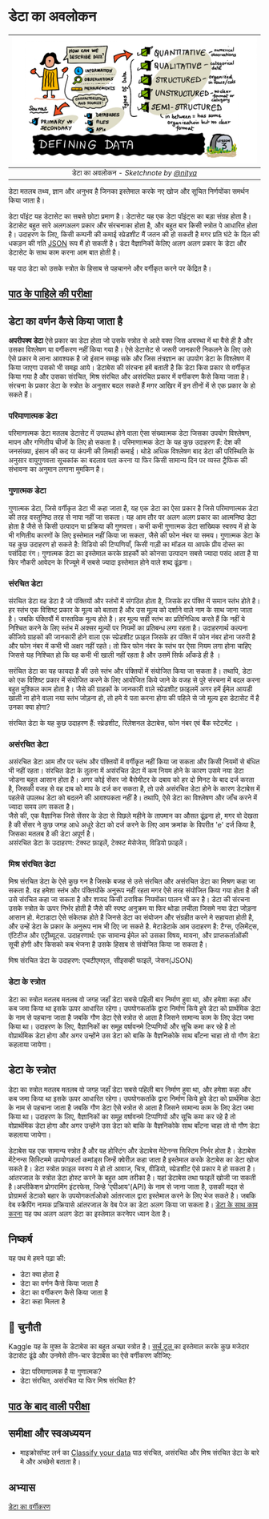 # डेटा का अवलोकन 
|![ Sketchnote by [(@sketchthedocs)](https://sketchthedocs.dev) ](../../../sketchnotes/03-DefiningData.png)|
|:---:|
|डेटा का अवलोकन  - _Sketchnote by [@nitya](https://twitter.com/nitya)_ |

डेटा मतलब तथ्य, ज्ञान और अनुभव है जिनका इस्तेमाल करके नए खोज और सूचित निर्णयोंका समर्थन किया जाता है।

डेटा पॉइंट यह डेटासेट का सबसे छोटा प्रमाण है। डेटासेट यह एक डेटा पॉइंट्स का बड़ा संग्रह होता है। डेटासेट बहुत सारे अलगअलग प्रकार और संरचनाका होता है, और बहुत बार किसी स्त्रोत पे आधारित होता है। उदाहरण के लिए, किसी कम्पनी की कमाई स्प्रेडशीट मैं जतन की हो सकती है मगर प्रति घंटे के दिल की धकड़न की गति [JSON](https://stackoverflow.com/questions/383692/what-is-json-and-what-is-it-used-for/383699#383699) रूप मैं हो सकती है। डेटा वैज्ञानिकों केलिए अलग अलग प्रकार के डेटा और डेटासेट के साथ काम करना आम बात होती है। 

यह पाठ डेटा को उसके स्त्रोत के हिसाब से पहचानने और वर्गीकृत करने पर केंद्रित है।

## [पाठ के पाहिले की परीक्षा](https://red-water-0103e7a0f.azurestaticapps.net/quiz/4)

## डेटा का वर्णन कैसे किया जाता है 
**अपरीपक्व डेटा** ऐसे प्रकार का डेटा होता जो उसके स्त्रोत से आते वक्त जिस अवस्था में था वैसे ही है और उसका विश्लेषण या वर्गीकरण नहीं किया गया है। ऐसे डेटासेट से जरूरी जानकारी निकलने के लिए उसे ऐसे प्रकार मे लाना आवश्यक है जो इंसान समझ सके और जिस तंत्रज्ञान का उपयोग डेटा के विश्लेषण में किया जाएगा उसको भी समझ आये। डेटाबेस की संरचना हमें बताती है कि डेटा किस प्रकार से वर्गीकृत किया गया है और उसका संरचित, मिश्र संरचित और असंरचित प्रकार में वर्गीकरण कैसे किया जाता है। संरचना के प्रकार डेटा के स्त्रोत के अनुसार बदल सकते हैं मगर आखिर में इन तीनों में से एक प्रकार के हो सकते हैं। 

### परिमाणात्मक डेटा 
परिमाणात्मक डेटा मतलब डेटासेट में उपलब्ध होने वाला ऐसा संख्यात्मक डेटा जिसका उपयोग विश्लेषण, मापन और गणितीय चीजों के लिए हो सकता है। परिमाणात्मक डेटा के यह कुछ उदाहरण हैं: देश की जनसंख्या, इंसान की कद या कंपनी की तिमाही कमाई। थोडे अधिक विश्लेषण बाद डेटा की परिस्थिति के अनुसार वायुगुणवत्ता सूचकांक का बदलाव पता करना या फिर किसी सामान्य दिन पर व्यस्त ट्रैफिक की संभावना का अनुमान लगाना मुमकिन है।   

### गुणात्मक डेटा 
गुणात्मक डेटा, जिसे वर्गीकृत डेटा भी कहा जाता है,  यह एक डेटा का ऐसा प्रकार है जिसे परिमाणात्मक डेटा की तरह वस्तुनिष्ठ तरह से नापा नहीं जा सकता। यह आम तौर पर अलग अलग प्रकार का आत्मनिष्ठ डेटा होता है जैसे से किसी उत्पादन या प्रक्रिया की गुणवत्ता। कभी कभी गुणात्मक डेटा सांख्यिक स्वरुप में हो के भी गणितीय कारणों के लिए इस्तेमाल नहीं किया जा सकता, जैसे की फोन नंबर या समय। गुणात्मक डेटा के यह कुछ उदाहरण हो सकते है: विडियो की टिप्पणियाँ,  किसी गाड़ी का मॉडल या आपके प्रीय दोस्त का पसंदिदा रंग। गुणात्मक डेटा का इस्तेमाल करके ग्राहकौं को कोनसा उत्पादन सबसे ज्यादा पसंद आता है या फिर नौकरी आवेदन के रिज्यूमे में सबसे ज्यादा इस्तेमाल होने वाले शब्द ढूंढ़ना।

### संरचित डेटा 
संरचित डेटा वह डेटा है जो पंक्तियों और स्तंभों में संगठित होता है, जिसके हर पंक्ति में समान स्तंभ होते है। हर स्तंभ एक विशिष्ट प्रकार के मूल्य को बताता है और उस मूल्य को दर्शाने वाले नाम के साथ जाना जाता है। जबकि पंक्तियौं में वास्तविक मूल्य होते है। हर मूल्य सही स्तंभ का प्रतिनिधित्व करते हैं कि नहीं ये निश्चित करने के लिए स्तंभ में अक्सर मूल्यों पर नियमों का प्रतिबन्ध लगा रहता है। उदाहरणार्थ कल्पना कीजिये ग्राहकों की जानकारी होने वाला एक स्प्रेडशीट फ़ाइल जिसके हर पंक्ति में फोन नंबर होना जरुरी है और फोन नंबर में कभी भी अक्षर नहीं रहते। तो फिर फोन नंबर के स्तंभ पर ऐसा नियम लगा होना चाहिए जिससे यह निश्चित हो कि वह कभी भी खाली नहीं रहता है और उसमें सिर्फ आँकडे ही है ।

सरंचित डेटा का यह फायदा है की उसे स्तंभ और पंक्तियों में संयोजित किया जा सकता है। तथापि, डेटा को एक विशिष्ट प्रकार में संयोजित करने के लिए आयोजित किये जाने के वजह से पुरे संरचना में बदल करना बहुत मुश्किल काम होता है। जैसे की ग्राहकों के जानकारी वाले स्प्रेडशीट फ़ाइलमें अगर हमें ईमेल आयडी खाली ना होने वाला नया स्तंभ जोड़ना हो, तो हमे ये पता करना होगा की पहिले से जो मूल्य इस डेटासेट में है उनका क्या होगा?  

संरचित डेटा के यह कुछ उदाहरण हैं: स्प्रेडशीट, रिलेशनल डेटाबेस, फोन नंबर एवं बैंक स्टेटमेंट ।

### असंरचित डेटा
असंरचित डेटा आम तौर पर स्तंभ और पंक्तियों में वर्गीकृत नहीं किया जा सकता और किसी नियमों से बंधित भी नहीं रहता। संरचित डेटा के तुलना में असंरचित डेटा में कम नियम होने के कारण उसमे नया डेटा जोडना बहुत आसान होता है। अगर कोई सेंसर जो बैरोमीटर के दबाव को हर दो मिनट के बाद दर्ज करता है, जिसकी वजह से वह दाब को माप के दर्ज कर सकता है, तो उसे असंरचित डेटा होने के कारण डेटाबेस में पहलेसे उपलब्ध डेटा को बदलने की आवश्यकता नहीं है। तथापि, ऐसे डेटा का विश्लेषण और जाँच करने में ज्यादा समय लग सकता है।  
जैसे की, एक वैज्ञानिक जिसे सेंसर के डेटा से पिछले महीने के तापमान का औसत ढूंढ़ना हो, मगर वो देखता है की सेंसर ने कुछ जगह आधे अधूरे डेटा को दर्ज करने के लिए आम क्रमांक के विपरीत 'e' दर्ज किया है, जिसका मतलब है की डेटा अपूर्ण है।  
असंरचित डेटा के उदाहरण: टेक्स्ट फ़ाइलें, टेक्स्ट मेसेजेस, विडियो फ़ाइलें।

### मिश्र संरचित डेटा 

मिश्र संरचित डेटा के ऐसे कुछ गन है जिसके बजह से उसे संरचित और असंरचित डेटा का मिश्रण कहा जा सकता है. वह हमेशा स्तंभ और पंक्तियोंके अनुरूप नहीं रहता मगर ऐसे तरह संयोजित किया गया होता है की उसे संरचित कहा जा सकता है और शायद किसी ठराविक नियमोंका पालन भी कर  है। डेटा की संरचना उसके स्त्रोत के ऊपर निर्भर होती है जैसे की स्पष्ट अनुक्रम या फिर थोडा लचीला जिसमे नया डेटा जोड़ना आसान हो. मेटाडाटा ऐसे संकेतक होते है जिनसे डेटा का संयोजन और संग्रहीत करने मे सहायता होती है, और उन्हें डेटा के प्रकार के अनुरूप नाम भी दिए जा सकते है. मेटाडेटाके आम उदाहरण है: टैग्स, एलिमेंट्स, एंटिटीज और एट्रीब्यूट्स. उदाहरणार्थ: एक सामान्य ईमेल को उसका विषय, मायना, और प्राप्तकर्ताओंकी सूची होगी और किसको कब भेजना है उसके हिसाब से संयोजित किया जा सकता है। 

मिश्र संरचित डेटा के उदाहरण: एचटीएमएल, सीइसव्ही फाइलें, जेसन(JSON)

### डेटा के स्त्रोत 

डेटा का स्त्रोत मतलब मतलब वो जगह जहाँ डेटा सबसे पहिली बार निर्माण हुवा था, और हमेशा कहा और कब जमा किया था इसके ऊपर आधारित रहेगा। उपयोगकर्ताके द्वारा निर्माण किये हुवे डेटा को प्रार्थमिक डेटा के नाम से पहचाना जाता है जबकि गौण डेटा ऐसे स्त्रोत से आता है जिसने सामान्य काम के लिए डेटा जमा किया था। उदाहरण के लिए, वैज्ञानिकों का समूह वर्षावनमे टिप्पणियों और सूचि कमा कर रहे है तो वोप्रार्थमिक डेटा होगा और  अगर उन्होंने उस डेटा को बाकि के वैज्ञनिकोके साथ बाँटना चाहा तो वो गौण डेटा कहलाया जायेगा।  

## डेटा के स्त्रोत 
डेटा का स्त्रोत मतलब मतलब वो जगह जहाँ डेटा सबसे पहिली बार निर्माण हुवा था, और हमेशा कहा और कब जमा किया था इसके ऊपर आधारित रहेगा। उपयोगकर्ताके द्वारा निर्माण किये हुवे डेटा को प्रार्थमिक डेटा के नाम से पहचाना जाता है जबकि गौण डेटा ऐसे स्त्रोत से आता है जिसने सामान्य काम के लिए डेटा जमा किया था। उदाहरण के लिए, वैज्ञानिकों का समूह वर्षावनमे टिप्पणियों और सूचि कमा कर रहे है तो वोप्रार्थमिक डेटा होगा और  अगर उन्होंने उस डेटा को बाकि के वैज्ञनिकोके साथ बाँटना चाहा तो वो गौण डेटा कहलाया जायेगा।  

डेटाबेस यह एक सामान्य स्त्रोत है और वह होस्टिंग और डेटाबेस मेंटेनन्स सिस्टिम निर्भर होता है। डेटाबेस मेंटेनन्स सिस्टिममे उपयोगकर्ता कमांड्स जिन्हें क्वेरीज़ कहा जाता है इस्तेमाल करके डेटाबेस का डेटा खोज सकते है। डेटा स्त्रोत फ़ाइल स्वरुप मे हो तो आवाज, चित्र, वीडियो, स्प्रेडशीट ऐसे प्रकार मे हो सकता है। आंतरजाल के स्त्रोत डेटा होस्ट करने के बहुत आम तरीका है। यहां डेटाबेस तथा फाइलें खोजी जा सकती है।अप्लीकेशन प्रोगरामिंग इंटरफेस, जिन्हे 'एपीआय'(API) के नाम से जाना जाता है, उसकी मद्त से प्रोग्रामर्स डेटाको बहार के उपयोगकर्ताओको आंतरजाल द्वारा इस्तेमाल करने के लिए भेज सकते है। जबकि वेब स्क्रैपिंग नामक प्रक्रियासे आंतरजाल के वेब पेज का डेटा अलग किया जा सकता है। [डेटा के साथ काम करना](https://github.com/microsoft/Data-Science-For-Beginners/tree/main/2-Working-With-Data) यह पथ अलग अलग डेटा का इस्तेमाल करनेपर ध्यान देता है।
## निष्कर्ष 
यह पथ मे हमने पढ़ा की:
- डेटा क्या होता है 
- डेटा का वर्णन कैसे किया जाता है
- डेटा का वर्गीकरण कैसे किया जाता है 
- डेटा कहा मिलता है 

## 🚀 चुनौती
Kaggle यह के मुफ्त के डेटाबेस का बहुत अच्छा स्त्रोत है। [सर्च टूल ](https://www.kaggle.com/datasets) का इस्तेमाल करके कुछ मजेदार डेटासेट ढूंढे और उनमेसे तीन-चार डेटाबेस का ऐसे वर्गीकरण कीजिए:
- डेटा परिमाणात्मक है या गुणात्मक?
- डेटा संरचित, असंरचित या फिर मिश्र संरचित है?

## [पाठ के बाद वाली परीक्षा](https://red-water-0103e7a0f.azurestaticapps.net/quiz/5)

## समीक्षा और स्वअध्ययन
- माइक्रोसॉफ्ट लर्न का [Classify your data](https://docs.microsoft.com/en-us/learn/modules/choose-storage-approach-in-azure/2-classify-data) पाठ संरचित, असंरचित और मिश्र संरचित डेटा के बारे मे और अच्छेसे बताता है। 

## अभ्यास 
[डेटा का वर्गीकरण](../assignment.md)
